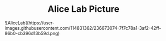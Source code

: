 <h1 align="center">Alice Lab Picture</h1>
![AliceLab](https://user-images.githubusercontent.com/114831362/236673074-7f7c78a1-3af2-42ff-86b0-cb396d13b59d.png)
